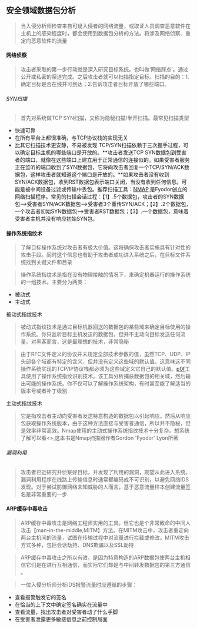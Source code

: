 ## 安全领域数据包分析

> 当入侵分析师检查来自可疑入侵者的网络流量，或取证人员调查恶意软件在主机上的感染程度时，都会使用到数据包分析的方法。将涉及网络侦察、重定向恶意软件的流量

#### 网络侦察

> 攻击者采取的第一步行动就是深入研究目标系统。也叫做‘网络踩点’。通过公开或私密的渠道完成。之后攻击者就可以扫描指定目标。扫描的目的：1.确定目标是否在线并可到达；2.告诉攻击者目标开放了哪些端口。

###### SYN扫描

> 首先对系统做TCP SYN扫描，又称为隐秘扫描/半开扫描。最常见扫描类型

+ 快速可靠
+ 在所有平台上都很准确，与TCP协议栈的实现无关
+ 比其它扫描技术更安静，不易被发现	TCP/SYN扫描依赖于三次握手过程，可以确定目标主机的哪些端口是开放的。**攻击者发送TCP SYN数据包到受害者的端口，就像在这些端口上建立用于正常通信的连接似的。如果受害者服务正在监听的端口收到了SYN数据包，它将向攻击者回复一个TCP/SYN/ACK数据包，这样攻击者就知道这个端口是开放的。**如果攻击者没有收到SYN/ACK数据包，收到RST数据包表示端口关闭，当没有收到任何信息。可能是被中间设备过滤或传输中丢包。推荐扫描工具：[NMAP](http://www.nmap.com/download.html),是Fyodor创立的网络扫描程序。常见的扫描会话过程：【1】.5个数据包，攻击者的SYN数据包-->受害者SYN/ACK数据包-->受害者3个重传SYN/ACK；【2】.2个数据包，一个攻击者初始SYN数据包-->受害者RST数据包；【3】.一个数据包，意味着受害者主机并没有响应初始SYN包。

#### 操作系统指纹术

> 了解目标操作系统对攻击者有极大价值。这将确保攻击者实施具有针对性的攻击手段。同时这个信息也有助于攻击者成功进入系统之后，在目标文件系统找到关键文件和目录

> 操作系统指纹术是指在没有物理接触的情况下，来确定机器运行的操作系统的一组技术。主要分为两类：

+ 被动式
+ 主动式

被动式指纹技术

> 被动式指纹技术是通过目标机器回送的数据包的某些域来确定目标使用的操作系统。你只监听目标主机发送的数据包，但并不主动向目标发送任何流量。对黑客而言，这是最理想的技术，非常隐秘

> 由于RFC文件定义的协议并未规定全部技术参数的值，虽然TCP、UDP、IP头部各个域都有特定的含义，但并没有定义这些域的默认值。这意味这不同操作系统实现的TCP/IP协议栈都必须为这些域定义它自己的默认值。[p0f](https://lcamtuf.coredump.cx/p0f3/)工具使用了操作系统指纹识别技术。该工具分析捕获数据包的相关域，然后输出可能的操作系统。你不仅可以了解操作系统架构，有时甚至能了解适当的版本号或者补丁级别

主动式指纹技术

> 它是指攻击者主动向受害者发送特意构造的数据包以引起响应。然后从响应包获取操作系统版本，由于这种方法直接与受害者通信，所以并不隐秘，但是效率非常高效。Nmap使用的主动式操作系统指纹技术十分复杂。想系统了解可以看<<Nmap Network Scanning>>,这本书是Nmap扫描器作者Gordon 'Fyodor' Lyon所著

###### 漏洞利用

> 攻击者已近研究并侦察好目标，并发现了利用的漏洞，期望从此进入系统。漏洞利用程序在线路上传输信息时通常都编码成不可识别，以避免网络IDS发现。对于尝试防御网络未知威胁的人而言，基于恶意流量样本创建流量签名是非常重要的一步.

#### ARP缓存中毒攻击

> ARP缓存中毒攻击是网络工程师实用的工具。但它也是个非常致命的中间人攻击【man-in-the-middle,MITM】方法。在MITM攻击中，攻击者重定向两台主机间的流量，试图在传输过程中对流量进行拦截或修改。MITM攻击方式多种，包括会话劫持、DNS欺骗以及SSL劫持

> ARP缓存中毒攻击之所以有效，是因为特意构造的ARP数据包使两台主机相信它们是在进行互相通信，而实际它们却是与中间转发数据包的第三方通信 。

> 一位入侵分析师分析IDS报警流量时应遵循的步骤：

+ 查看报警触发它的签名
+ 在恰当的上下文中确定签名确实在流量中
+ 查看流量，找出攻击者对受害者动了什么手脚
+ 在受害者泄露更多敏感信息之前控制局面